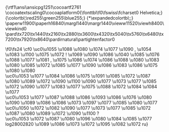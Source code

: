 {\rtf1\ansi\ansicpg1251\cocoartf2761
\cocoatextscaling0\cocoaplatform0{\fonttbl\f0\fswiss\fcharset0 Helvetica;}
{\colortbl;\red255\green255\blue255;}
{\*\expandedcolortbl;;}
\paperw11900\paperh16840\margl1440\margr1440\vieww11520\viewh8400\viewkind0
\pard\tx720\tx1440\tx2160\tx2880\tx3600\tx4320\tx5040\tx5760\tx6480\tx7200\tx7920\tx8640\pardirnatural\partightenfactor0

\f0\fs24 \cf0 \uc0\u1055 \u1088 \u1080 \u1074 \u1077 \u1090 , \u1054 \u1083 \u1100 \u1075 \u1072 ! \u1069 \u1090 \u1086  \u1040 \u1085 \u1076 \u1088 \u1077 \u1081 , \u1075 \u1086 \u1074 \u1086 \u1088 \u1080 \u1083 \u1080  \u1085 \u1072  \u1085 \u1077 \u1090 \u1086 \u1083 \u1086 \u1075 \u1080 \u1080 \
\uc0\u1053 \u1077  \u1084 \u1086 \u1075 \u1091  \u1085 \u1072 \u1087 \u1080 \u1089 \u1072 \u1090 \u1100  \u1090 \u1077 \u1073 \u1077  \u1085 \u1072  \u1090 \u1077 \u1083 \u1077 \u1075 \u1088 \u1072 \u1084 \u1084 \u1077 \
\uc0\u1053 \u1077  \u1087 \u1088 \u1086 \u1093 \u1086 \u1076 \u1080 \u1090  \u1089 \u1086 \u1086 \u1073 \u1097 \u1077 \u1085 \u1080 \u1077 \
\uc0\u1050 \u1072 \u1082  \u1090 \u1077 \u1073 \u1077  \u1085 \u1072 \u1087 \u1080 \u1089 \u1072 \u1090 \u1100 ?\
\uc0\u1053 \u1072 \u1087 \u1080 \u1096 \u1080  \u1084 \u1085 \u1077  log28002820 \u1089 \u1086 \u1073 \u1072 \u1095 \u1082 \u1072  ru}